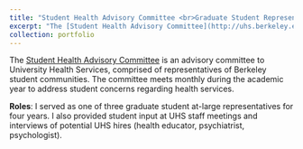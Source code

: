 ```yaml
---
title: "Student Health Advisory Committee <br>Graduate Student Representative (September 2012 - April 2016)"
excerpt: "The [Student Health Advisory Committee](http://uhs.berkeley.edu/students/SHAC/) is an advisory committee to University Health Services, comprised of representatives of Berkeley student communities."
collection: portfolio
---
```


The [Student Health Advisory Committee](http://uhs.berkeley.edu/students/SHAC/) is an advisory committee to University Health Services, comprised of representatives of Berkeley student communities. The committee meets monthly during the academic year to address student concerns regarding health services. 

__Roles__: I served as one of three graduate student at-large representatives for four years. I also provided student input at UHS staff meetings and interviews of potential UHS hires (health educator, psychiatrist, psychologist).